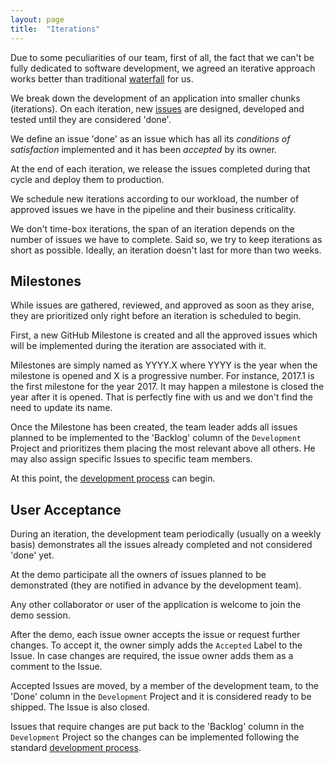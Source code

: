 ```yaml
---
layout: page
title:  "Iterations"
---
```


Due to some peculiarities of our team, first of all, the fact that we can't be fully dedicated to software development, we agreed an iterative approach works better than traditional [waterfall](http://en.wikipedia.org/wiki/Waterfall_model) for us.

We break down the development of an application into smaller chunks (iterations). On each iteration, new [issues](https://inforlife.github.io/process/issues.html) are designed, developed and tested until they are considered 'done'.

We define an issue 'done' as an issue which has all its *conditions of satisfaction* implemented and it has been *accepted* by its owner.

At the end of each iteration, we release the issues completed during that cycle and deploy them to production.

We schedule new iterations according to our workload, the number of approved issues we have in the pipeline and their business criticality.  

We don't time-box iterations, the span of an iteration depends on the number of issues we have to complete. Said so, we try to keep iterations as short as possible. Ideally, an iteration doesn't last for more than two weeks.

## Milestones
While issues are gathered, reviewed, and approved as soon as they arise, they are prioritized only right before an iteration is scheduled to begin.

First, a new GitHub Milestone is created and all the approved issues which will be implemented during the iteration are associated with it.

Milestones are simply named as YYYY.X where YYYY is the year when the milestone is opened and X is a progressive number. For instance, 2017.1 is the first milestone for the year 2017.  It may happen a milestone is closed the year after it is opened. That is perfectly fine with us and we don't find the need to update its name.

Once the Milestone has been created, the team leader adds all issues planned to be implemented to the 'Backlog' column of the `Development` Project and prioritizes them placing the most relevant above all others. He may also assign specific Issues to specific team members.

At this point, the [development process](https://inforlife.github.io/process/development.html) can begin.

## User Acceptance
During an iteration, the development team periodically (usually on a weekly basis) demonstrates all the issues already completed and not considered 'done' yet.

At the demo participate all the owners of issues planned to be demonstrated (they are notified in advance by the development team).

Any other collaborator or user of the application is welcome to join the demo session.

After the demo, each issue owner accepts the issue or request further changes. To accept it, the owner simply adds the `Accepted` Label to the Issue. In case changes are required, the issue owner adds them as a comment to the Issue.

Accepted Issues are moved, by a member of the development team, to the 'Done' column in the `Development` Project and it is considered ready to be shipped. The Issue is also closed.

Issues that require changes are put back to the 'Backlog' column in the `Development` Project so the changes can be implemented following the standard [development process](https://inforlife.github.io/process/development.html).
